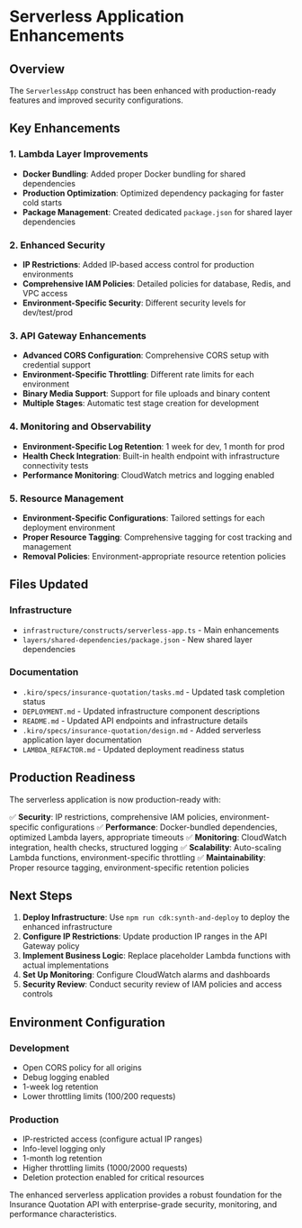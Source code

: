 # Serverless Application Enhancements

## Overview

The `ServerlessApp` construct has been enhanced with production-ready features and improved security configurations.

## Key Enhancements

### 1. Lambda Layer Improvements
- **Docker Bundling**: Added proper Docker bundling for shared dependencies
- **Production Optimization**: Optimized dependency packaging for faster cold starts
- **Package Management**: Created dedicated `package.json` for shared layer dependencies

### 2. Enhanced Security
- **IP Restrictions**: Added IP-based access control for production environments
- **Comprehensive IAM Policies**: Detailed policies for database, Redis, and VPC access
- **Environment-Specific Security**: Different security levels for dev/test/prod

### 3. API Gateway Enhancements
- **Advanced CORS Configuration**: Comprehensive CORS setup with credential support
- **Environment-Specific Throttling**: Different rate limits for each environment
- **Binary Media Support**: Support for file uploads and binary content
- **Multiple Stages**: Automatic test stage creation for development

### 4. Monitoring and Observability
- **Environment-Specific Log Retention**: 1 week for dev, 1 month for prod
- **Health Check Integration**: Built-in health endpoint with infrastructure connectivity tests
- **Performance Monitoring**: CloudWatch metrics and logging enabled

### 5. Resource Management
- **Environment-Specific Configurations**: Tailored settings for each deployment environment
- **Proper Resource Tagging**: Comprehensive tagging for cost tracking and management
- **Removal Policies**: Environment-appropriate resource retention policies

## Files Updated

### Infrastructure
- `infrastructure/constructs/serverless-app.ts` - Main enhancements
- `layers/shared-dependencies/package.json` - New shared layer dependencies

### Documentation
- `.kiro/specs/insurance-quotation/tasks.md` - Updated task completion status
- `DEPLOYMENT.md` - Updated infrastructure component descriptions
- `README.md` - Updated API endpoints and infrastructure details
- `.kiro/specs/insurance-quotation/design.md` - Added serverless application layer documentation
- `LAMBDA_REFACTOR.md` - Updated deployment readiness status

## Production Readiness

The serverless application is now production-ready with:

✅ **Security**: IP restrictions, comprehensive IAM policies, environment-specific configurations
✅ **Performance**: Docker-bundled dependencies, optimized Lambda layers, appropriate timeouts
✅ **Monitoring**: CloudWatch integration, health checks, structured logging
✅ **Scalability**: Auto-scaling Lambda functions, environment-specific throttling
✅ **Maintainability**: Proper resource tagging, environment-specific retention policies

## Next Steps

1. **Deploy Infrastructure**: Use `npm run cdk:synth-and-deploy` to deploy the enhanced infrastructure
2. **Configure IP Restrictions**: Update production IP ranges in the API Gateway policy
3. **Implement Business Logic**: Replace placeholder Lambda functions with actual implementations
4. **Set Up Monitoring**: Configure CloudWatch alarms and dashboards
5. **Security Review**: Conduct security review of IAM policies and access controls

## Environment Configuration

### Development
- Open CORS policy for all origins
- Debug logging enabled
- 1-week log retention
- Lower throttling limits (100/200 requests)

### Production
- IP-restricted access (configure actual IP ranges)
- Info-level logging only
- 1-month log retention
- Higher throttling limits (1000/2000 requests)
- Deletion protection enabled for critical resources

The enhanced serverless application provides a robust foundation for the Insurance Quotation API with enterprise-grade security, monitoring, and performance characteristics.
